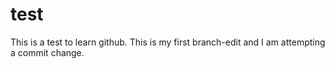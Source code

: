 # test
This is a test to learn github.
This is my first branch-edit and I am attempting a commit change.
